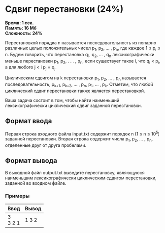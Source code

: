 <h1 class="title">Сдвиг перестановки (24%)</h1>
<p><b>Время: 1 сек.<br>Память: 16 Мб<br>Сложность: 24%</b></p>
<p>Перестановкой порядка n называется последовательность из попарно различных целых положительных чисел p<sub>1</sub>, p<sub>2</sub>, ... , p<sub>n</sub>, где каждое 1 ≤ p<sub>i</sub> ≤ n. Будем говорить, что перестановка q<sub>1</sub>, q<sub>2</sub>, ... , q<sub>n</sub> лексикографически меньше перестановки p<sub>1</sub>, p<sub>2</sub>, . . . , p<sub>n</sub>, если существует такое i, что q<sub>i</sub> < p<sub>i</sub>, а для любого j < i p<sub>j</sub> = q<sub>j</sub>.</p>
<p>Циклическим сдвигом на k перестановки p<sub>1</sub>, p<sub>2</sub>, ... , p<sub>n</sub> называется последовательность, p<sub>k+1</sub>, p<sub>k+2</sub>, ... , p<sub>n</sub>, p<sub>1</sub>, ... , p<sub>k</sub>. Отметим, что любой циклический сдвиг перестановки также является перестановкой.</p>
<p>Ваша задача состоит в том, чтобы найти наименьший лексикографически циклический сдвиг заданной перестановки.</p>
<h2>Формат ввода</h2>
<p>Первая строка входного файла input.txt содержит порядок n (1 ≤ n ≤ 10<sup>5</sup>) заданной перестановки. Вторая строка содержит числа p<sub>1</sub>, p<sub>2</sub>, ... , p<sub>n</sub>, отделенные друг от друга пробелами.</p>
<h2>Формат вывода</h2>
<p>В выходной файл output.txt выведите перестановку, являющуюся наименьшим лексикографически циклическим сдвигом перестановки, заданной во входном файле.</p>
<h3>Примеры</h3>
<table class="sample-tests">
  <thead>
     <tr>
        <th>Ввод</th>
        <th>Вывод</th>
     </tr>
  </thead>
  <tbody>
     <tr>
        <td>3<br>
            3 2 1</td>
        <td>1 3 2</td>
     </tr>
  </tbody>
</table>
